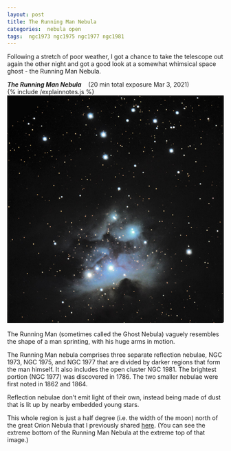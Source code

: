 ```yaml
---
layout: post
title: The Running Man Nebula
categories:  nebula open 
tags:  ngc1973 ngc1975 ngc1977 ngc1981
---
```

Following a stretch of poor weather, I got a chance to take the telescope out again the other night and got a good look at a somewhat whimsical space ghost - the Running Man Nebula.

_**The Running Man Nebula**_  &nbsp;&nbsp; (20 min total exposure Mar 3, 2021)<br>
{% include /explainnotes.js %}
<img src = "/images/ngc1977+ngc1973+ngc1981+m43_2021-03-03T20_58_24_Stack_16bits_402frames_1206s_bin40pc.jpg"
alt = "Running Man Nebula as viewed by Celestron RASA 8"
onmouseover = "this.src='/images/ngc1977+ngc1973+ngc1981+m43_2021-03-03t20_58_24_stack_16bits_402frames_1206s_bin40pc_notes.jpg'"
onmouseout = "this.src='/images/ngc1977+ngc1973+ngc1981+m43_2021-03-03T20_58_24_Stack_16bits_402frames_1206s_bin40pc.jpg'"
/>
<br>

The Running Man (sometimes called the Ghost Nebula) vaguely resembles the shape of a man sprinting, with his huge arms in motion.

The Running Man nebula comprises three separate reflection nebulae, NGC 1973, NGC 1975, and NGC 1977 that are divided by darker regions that form the man himself. It also includes the open cluster NGC 1981. The brightest portion (NGC 1977) was discovered in 1786. The two smaller nebulae were first noted in 1862 and 1864.  

Reflection nebulae don't emit light of their own, instead being made of dust that is lit up by nearby embedded young stars.

This whole region is just a half degree (i.e. the width of the moon) north of the great Orion Nebula that I previously shared [here](../Orion-Nebula/index.html). (You can see the extreme bottom of the Running Man Nebula at the extreme top of that image.)